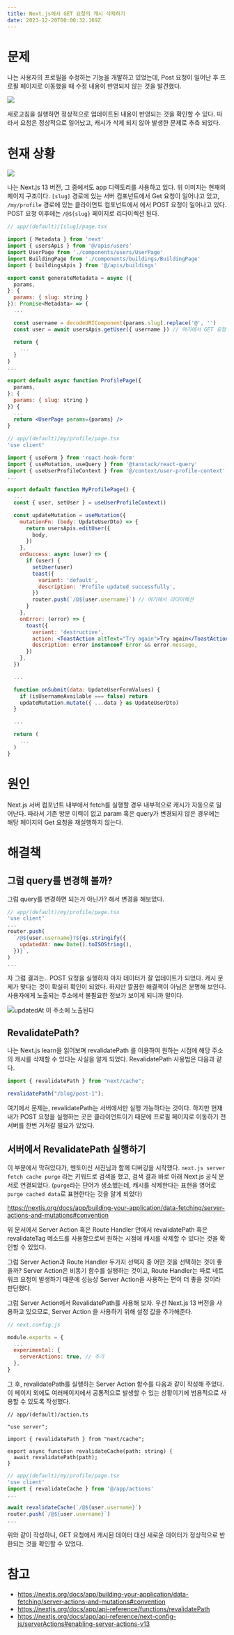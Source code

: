 ```yaml
---
title: Next.js에서 GET 요청의 캐시 삭제하기
date: 2023-12-20T00:00:32.169Z
---
```


# 문제

나는 사용자의 프로필을 수정하는 기능을 개발하고 있었는데, Post 요청이 일어난 후 프로필 페이지로 이동했을 때 수정 내용이 반영되지 않는 것을 발견했다.

<img src="https://gist.github.com/assets/96381221/1da6f867-f3f7-48af-ab5e-75445714b29f">

새로고침을 실행하면 정상적으로 업데이트된 내용이 반영되는 것을 확인할 수 있다. 따라서 요청은 정상적으로 일어났고, 캐시가 삭제 되지 않아 발생한 문제로 추측 되었다.

# 현재 상황

<img src="https://gist.github.com/assets/96381221/7e750e65-68c0-4803-88f5-a9222e37c657">

나는 Next.js 13 버전, 그 중에서도 app 디렉토리를 사용하고 있다. 위 이미지는 현재의 페이지 구조이다. `[slug]` 경로에 있는 서버 컴포넌트에서 Get 요청이 일어나고 있고, `/my/profile` 경로에 있는 클라이언트 컴포넌트에서 에서 POST 요청이 일어나고 있다. POST 요청 이후에는 `/@${slug}` 페이지로 리다이렉션 된다.

```jsx
// app/(default)/[slug]/page.tsx

import { Metadata } from 'next'
import { usersApis } from '@/apis/users'
import UserPage from './components/users/UserPage'
import BuildingPage from './components/buildings/BuildingPage'
import { buildingsApis } from '@/apis/buildings'

export const generateMetadata = async ({
  params,
}: {
  params: { slug: string }
}): Promise<Metadata> => {
  ...

  const username = decodeURIComponent(params.slug).replace('@', '')
  const user = await usersApis.getUser({ username }) // 여기에서 GET 요청

  return {
    ...
  }
}
...

export default async function ProfilePage({
  params,
}: {
  params: { slug: string }
}) {
  ...
  return <UserPage params={params} />
}
```

```jsx
// app/(default)/my/profile/page.tsx
'use client'

import { useForm } from 'react-hook-form'
import { useMutation, useQuery } from '@tanstack/react-query'
import { useUserProfileContext } from '@/context/user-profile-context'
...

export default function MyProfilePage() {
  ...
  const { user, setUser } = useUserProfileContext()

  const updateMutation = useMutation({
    mutationFn: (body: UpdateUserDto) => {
      return usersApis.editUser({
        body,
      })
    },
    onSuccess: async (user) => {
      if (user) {
        setUser(user)
        toast({
          variant: 'default',
          description: 'Profile updated successfully',
        })
        router.push(`/@${user.username}`) // 여기에서 리다이렉션
      }
    },
    onError: (error) => {
      toast({
        variant: 'destructive',
        action: <ToastAction altText="Try again">Try again</ToastAction>,
        description: error instanceof Error && error.message,
      })
    },
  })

  ...

  function onSubmit(data: UpdateUserFormValues) {
    if (isUsernameAvailable === false) return
    updateMutation.mutate({ ...data } as UpdateUserDto)
  }

  ...

  return (
    ...
  )
}

```

# 원인

Next.js 서버 컴포넌트 내부에서 fetch를 실행할 경우 내부적으로 캐시가 자동으로 일어난다. 따라서 기존 방문 이력이 없고 param 혹은 query가 변경되지 않은 경우에는 해당 페이지의 Get 요청을 재실행하지 않는다.

# 해결책

## 그럼 query를 변경해 볼까?

그럼 query를 변경하면 되는거 아닌가? 해서 변경을 해보았다.

```jsx
// app/(default)/my/profile/page.tsx
'use client'
...
router.push(
  `/@${user.username}?${qs.stringify({
    updatedAt: new Date().toISOString(),
  })}`,
)
...
```

자 그럼 결과는.. POST 요청을 실행하자 마자 데이터가 잘 업데이트가 되었다. 캐시 문제가 맞다는 것이 확실히 확인이 되었다. 하지만 깔끔한 해결책이 아님은 분명해 보인다. 사용자에게 노출되는 주소에서 불필요한 정보가 보이게 되니까 말이다.

<img src="https://gist.github.com/assets/96381221/6c16b659-c059-4d3a-985e-b4e05b0fb00c" alt="updatedAt 이 주소에 노출된다">

## RevalidatePath?

나는 Next.js learn을 읽어보며 revalidatePath 를 이용하여 원하는 시점에 해당 주소의 캐시를 삭제할 수 있다는 사실을 알게 되었다. RevalidatePath 사용법은 다음과 같다.

```jsx
import { revalidatePath } from "next/cache";

revalidatePath("/blog/post-1");
```

여기에서 문제는, revalidatePath는 서버에서만 실행 가능하다는 것이다. 하지만 현재 내가 POST 요청을 실행하는 곳은 클라이언트이기 때문에 프로필 페이지로 이동하기 전 서버를 한번 거쳐갈 필요가 있었다.

## 서버에서 RevalidatePath 실행하기

이 부분에서 막혀있다가, 멘토이신 서진님과 함께 디버깅을 시작했다. `next.js server fetch cache purge` 라는 키워드로 검색을 했고, 검색 결과 바로 아래 Next.js 공식 문서로 연결되었다. (`purge`라는 단어가 생소했는데, 캐시를 삭제한다는 표현을 영어로 `purge cached data`로 표현한다는 것을 알게 되었다)

https://nextjs.org/docs/app/building-your-application/data-fetching/server-actions-and-mutations#convention

위 문서에서 Server Action 혹은 Route Handler 안에서 revalidatePath 혹은 revalidateTag 메소드를 사용함으로써 원하는 시점에 캐시를 삭제할 수 있다는 것을 확인할 수 있었다.

그럼 Server Action과 Route Handler 두가지 선택지 중 어떤 것을 선택하는 것이 좋을까? Server Action은 비동기 함수를 실행하는 것이고, Route Handler는 따로 네트워크 요청이 발생하기 때문에 성능상 Server Action을 사용하는 편이 더 좋을 것이라 판단했다.

그럼 Server Action에서 RevalidatePath를 사용해 보자. 우선 Next.js 13 버전을 사용하고 있으므로, Server Action 을 사용하기 위해 설정 값을 추가해준다.

```js
// next.config.js

module.exports = {
  ...
  experimental: {
    serverActions: true, // 추가
  },
}
```

그 후, revalidatePath를 실행하는 Server Action 함수를 다음과 같이 작성해 주었다. 이 페이지 외에도 여러페이지에서 공통적으로 발생할 수 있는 상황이기에 범용적으로 사용할 수 있도록 작성했다.

```tsx
// app/(default)/action.ts

"use server";

import { revalidatePath } from "next/cache";

export async function revalidateCache(path: string) {
  await revalidatePath(path);
}
```

```jsx
// app/(default)/my/profile/page.tsx
'use client'
import { revalidateCache } from '@/app/actions'
...

await revalidateCache(`/@${user.username}`)
router.push(`/@${user.username}`)
...
```

위와 같이 작성하니, GET 요청에서 캐시된 데이터 대신 새로운 데이터가 정상적으로 반환되는 것을 확인할 수 있었다.

# 참고

- https://nextjs.org/docs/app/building-your-application/data-fetching/server-actions-and-mutations#convention
- https://nextjs.org/docs/app/api-reference/functions/revalidatePath
- https://nextjs.org/docs/app/api-reference/next-config-js/serverActions#enabling-server-actions-v13

